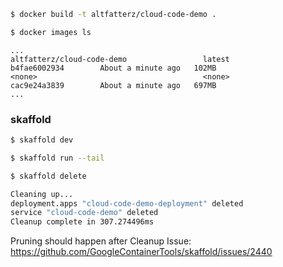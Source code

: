 ```bash
$ docker build -t altfatterz/cloud-code-demo .
```


```bash
$ docker images ls
```

```
...
altfatterz/cloud-code-demo                 latest              b4fae6002934        About a minute ago   102MB
<none>                                     <none>              cac9e24a3839        About a minute ago   697MB
...
```

### skaffold

```bash
$ skaffold dev
```

```bash
$ skaffold run --tail
```

```bash
$ skaffold delete

Cleaning up...
deployment.apps "cloud-code-demo-deployment" deleted
service "cloud-code-demo" deleted
Cleanup complete in 307.274496ms
```

Pruning should happen after Cleanup
Issue: https://github.com/GoogleContainerTools/skaffold/issues/2440


